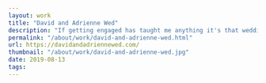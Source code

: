 ```yaml
---
layout: work
title: "David and Adrienne Wed"
description: "If getting engaged has taught me anything it's that weddings are super complex occasions to plan! To help some of this process, I built out a small microsite to help our guests find information about our special day, submit their paperless RSVP, see what stores we're registered at, and even learn more about the happy couple. Implementation was kept simple with a mobile-first concept and content presented in an easy to browse way. Think of it as the digital program to our analog wedding, plus much more."
permalink: "/about/work/david-and-adrienne-wed.html"
url: https://davidandadriennewed.com/
thumbnail: "/about/work/david-and-adrienne-wed.jpg"
date: 2019-08-13
tags: 
---
```

